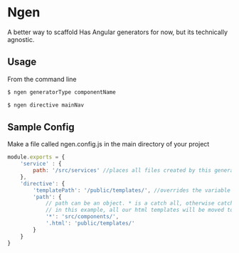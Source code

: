 Ngen
====
A better way to scaffold
Has Angular generators for now, but its technically agnostic.


Usage
------
From the command line
```bash
$ ngen generatorType componentName
```
```bash
$ ngen directive mainNav
```

Sample Config
-------------
Make a file called ngen.config.js in the main directory of your project

```javascript
module.exports = {
	'service' : {
		path: '/src/services' //places all files created by this generator in /src/services
	},
	'directive': {
		'templatePath': '/public/templates/', //overrides the variable templatePath in the generator template
		'path': {
			// path can be an object. * is a catch all, otherwise catch extensions and move them to specific directories.
			// in this example, all our html templates will be moved to public / templates
			'*': 'src/components/', 
			'.html': 'public/templates/'
		}
	}
}
```
